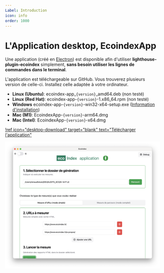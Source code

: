 ```yaml
---
Label: Introduction
icon: info
order: 1000
---
```


# L'Application desktop, EcoindexApp

Une application (créé en [Electron](https://www.electronjs.org/)) est disponible afin d'utiliser **lighthouse-plugin-ecoindex** simplement, **sans besoin utiliser les lignes de commandes dans le terminal**.

L'application est téléchargeable sur GitHub. Vous trouverez plusieurs version de celle-ci. Installez celle adaptée à votre ordinateur.

- **Linux (Ubuntu)**: ecoindex-app\_`{version}`\_amd64.deb (non testé)
- **Linux (Red Hat)**: ecoindex-app-`{version}`-1.x86_64.rpm (non testé)
- **Windows** ecoindex-app-`{version}`-win32-x64-setup.exe ([Information d'installation](./01-installation.md/#windows))
- **Mac (M1)**: EcoindexApp-`{version}`-arm64.dmg
- **Mac (Intel)**: EcoindexApp-`{version}`-x64.dmg

[!ref icon="desktop-download" target="blank" text="Télécharger l'application"](https://github.com/cnumr/EcoindexApp/releases/latest)

![EcoindexApp](../static/electron-app.png)

